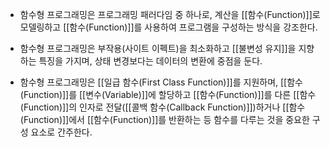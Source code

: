 - 함수형 프로그래밍은 프로그래밍 패러다임 중 하나로, 계산을 [[함수(Function)]]로 모델링하고 [[함수(Function)]]를 사용하여 프로그램을 구성하는 방식을 강조한다.

- 함수형 프로그래밍은 부작용(사이트 이펙트)을 최소화하고 [[불변성 유지]]을 지향하는 특징을 가지며, 상태 변경보다는 데이터의 변환에 중점을 둔다.

- 함수형 프로그래밍은 [[일급 함수(First Class Function)]]를 지원하며, [[함수(Function)]]를 [[변수(Variable)]]에 할당하고 [[함수(Function)]]를 다른 [[함수(Function)]]의 인자로 전달([[콜백 함수(Callback Function)]])하거나 [[함수(Function)]]에서 [[함수(Function)]]를 반환하는 등 함수를 다루는 것을 중요한 구성 요소로 간주한다.


